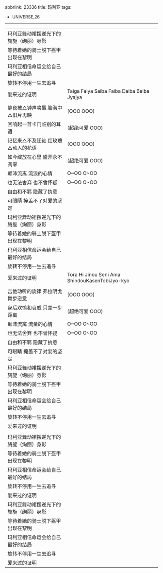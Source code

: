 abbrlink: 23336
title: 玛利亚
tags:
  - UNIVERSE,26
---
|      |      |
|--|--|
|玛利亚舞动裙摆逆光下的旖旎（绚丽）身影|      |
|等待着她的骑士脱下盔甲出现在黎明|      |
|玛利亚相信命运会给自己最好的结局|      |
|旋转不停用一生去追寻|      |
|爱来过的证明|Taiga Faiya Saiba Faiba Daiba Baiba Jyajya|
|      |      |
|静夜被△钟声唤醒 脑海中△旧片再映|(OOO OOO)|
|回响起一首卡门临别的耳语|(超绝可爱 OOO)|
|记忆来△不及迁徙 红玫瑰△动人的花语|(OOO OOO)|
|如今绽放在心里 盛开永不凋零|(超绝可爱 OOO)|
|颠沛流离 流浪的心情|O~OO O~OO|
|也无法舍弃 也不曾怀疑|O~OO O~OO|
|自由和不羁 隐藏了执意|      |
|可眼睛 掩盖不了对爱的坚定|      |
|玛利亚舞动裙摆逆光下的旖旎（绚丽）身影|      |
|等待着她的骑士脱下盔甲出现在黎明|      |
|玛利亚相信命运会给自己最好的结局|      |
|旋转不停用一生去追寻|      |
|爱来过的证明|Tora Hi Jinou Seni Ama ShindouKasenTobiJyo-kyo|
|      |      |
|吉他动听的旋律 弗拉明戈舞步恣意|(OOO OOO)|
|身后欢愉和哀戚 只差一步距离|(超绝可爱 OOO)|
|颠沛流离 流量的心情|O~OO O~OO|
|也无法舍弃 也不曾怀疑|O~OO O~OO|
|自由和不羁 隐藏了执意|      |
|可眼睛 掩盖不了对爱的坚定|      |
|玛利亚舞动裙摆逆光下的旖旎（绚丽）身影|      |
|等待着她的骑士脱下盔甲出现在黎明|      |
|玛利亚相信命运会给自己最好的结局|      |
|旋转不停用一生去追寻|      |
|爱来过的证明|      |
|      |      |
|玛利亚舞动裙摆逆光下的旖旎（绚丽）身影|      |
|等待着她的骑士脱下盔甲出现在黎明|      |
|玛利亚相信命运会给自己最好的结局|      |
|旋转不停用一生去追寻|      |
|爱来过的证明|      |
|玛利亚舞动裙摆逆光下的旖旎（绚丽）身影|      |
|等待着她的骑士脱下盔甲出现在黎明|      |
|玛利亚相信命运会给自己最好的结局|      |
|旋转不停用一生去追寻|      |
|爱来过的证明|      |
